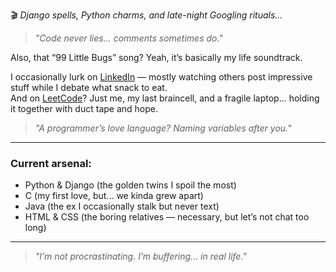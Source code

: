 🎬 *Django spells, Python charms, and late-night Googling rituals...*  

> *"Code never lies... comments sometimes do."*  

Also, that “99 Little Bugs” song? Yeah, it’s basically my life soundtrack.  

I occasionally lurk on [LinkedIn](https://www.linkedin.com/in/ankita-dey-8a652b1ba) — mostly watching others post impressive stuff while I debate what snack to eat.  
And on [LeetCode](https://www.leetcode.com/hashtag-ankita)? Just me, my last braincell, and a fragile laptop... holding it together with duct tape and hope.  

> *"A programmer’s love language? Naming variables after you."*  

---

### Current arsenal:  

- Python & Django (the golden twins I spoil the most)  
- C (my first love, but... we kinda grew apart)  
- Java (the ex I occasionally stalk but never text)  
- HTML & CSS (the boring relatives — necessary, but let’s not chat too long)  

---

> *"I’m not procrastinating. I’m buffering... in real life."*  

